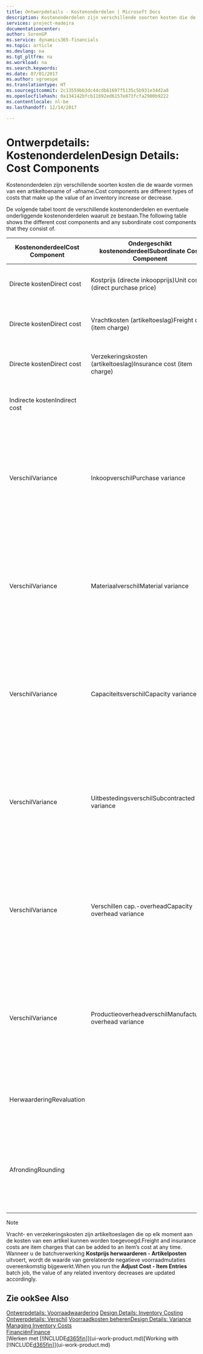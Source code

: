 ```yaml
---
title: Ontwerpdetails - Kostenonderdelen | Microsoft Docs
description: Kostenonderdelen zijn verschillende soorten kosten die de waarde vormen van een artikeltoename of -afname.
services: project-madeira
documentationcenter: 
author: SorenGP
ms.service: dynamics365-financials
ms.topic: article
ms.devlang: na
ms.tgt_pltfrm: na
ms.workload: na
ms.search.keywords: 
ms.date: 07/01/2017
ms.author: sgroespe
ms.translationtype: HT
ms.sourcegitcommit: 2c13559bb3dc44cdb61697f5135c5b931e34d2a8
ms.openlocfilehash: 0a134142bfcb11692ed6157e873fcfa2900b9222
ms.contentlocale: nl-be
ms.lasthandoff: 12/14/2017

---
```

# <a name="design-details-cost-components"></a><span data-ttu-id="fe779-103">Ontwerpdetails: Kostenonderdelen</span><span class="sxs-lookup"><span data-stu-id="fe779-103">Design Details: Cost Components</span></span>
<span data-ttu-id="fe779-104">Kostenonderdelen zijn verschillende soorten kosten die de waarde vormen van een artikeltoename of -afname.</span><span class="sxs-lookup"><span data-stu-id="fe779-104">Cost components are different types of costs that make up the value of an inventory increase or decrease.</span></span>  

 <span data-ttu-id="fe779-105">De volgende tabel toont de verschillende kostenonderdelen en eventuele onderliggende kostenonderdelen waaruit ze bestaan.</span><span class="sxs-lookup"><span data-stu-id="fe779-105">The following table shows the different cost components and any subordinate cost components that they consist of.</span></span>  

|<span data-ttu-id="fe779-106">Kostenonderdeel</span><span class="sxs-lookup"><span data-stu-id="fe779-106">Cost Component</span></span>|<span data-ttu-id="fe779-107">Ondergeschikt kostenonderdeel</span><span class="sxs-lookup"><span data-stu-id="fe779-107">Subordinate Cost Component</span></span>|<span data-ttu-id="fe779-108">Description</span><span class="sxs-lookup"><span data-stu-id="fe779-108">Description</span></span>|  
|--------------------|--------------------------------|---------------------------------------|  
|<span data-ttu-id="fe779-109">Directe kosten</span><span class="sxs-lookup"><span data-stu-id="fe779-109">Direct cost</span></span>|<span data-ttu-id="fe779-110">Kostprijs (directe inkoopprijs)</span><span class="sxs-lookup"><span data-stu-id="fe779-110">Unit cost (direct purchase price)</span></span>|<span data-ttu-id="fe779-111">Kosten die kunnen worden herleid tot een kostenobject.</span><span class="sxs-lookup"><span data-stu-id="fe779-111">Cost that can be traced to a cost object.</span></span>|  
|<span data-ttu-id="fe779-112">Directe kosten</span><span class="sxs-lookup"><span data-stu-id="fe779-112">Direct cost</span></span>|<span data-ttu-id="fe779-113">Vrachtkosten (artikeltoeslag)</span><span class="sxs-lookup"><span data-stu-id="fe779-113">Freight cost (item charge)</span></span>|<span data-ttu-id="fe779-114">Kosten die kunnen worden herleid tot een kostenobject.</span><span class="sxs-lookup"><span data-stu-id="fe779-114">Cost that can be traced to a cost object.</span></span>|  
|<span data-ttu-id="fe779-115">Directe kosten</span><span class="sxs-lookup"><span data-stu-id="fe779-115">Direct cost</span></span>|<span data-ttu-id="fe779-116">Verzekeringskosten (artikeltoeslag)</span><span class="sxs-lookup"><span data-stu-id="fe779-116">Insurance cost (item charge)</span></span>|<span data-ttu-id="fe779-117">Kosten die kunnen worden herleid tot een kostenobject.</span><span class="sxs-lookup"><span data-stu-id="fe779-117">Cost that can be traced to a cost object.</span></span>|  
|<span data-ttu-id="fe779-118">Indirecte kosten</span><span class="sxs-lookup"><span data-stu-id="fe779-118">Indirect cost</span></span>||<span data-ttu-id="fe779-119">Kosten die niet kunnen worden herleid tot een kostenobject.</span><span class="sxs-lookup"><span data-stu-id="fe779-119">Cost that cannot be traced to a cost object.</span></span>|  
|<span data-ttu-id="fe779-120">Verschil</span><span class="sxs-lookup"><span data-stu-id="fe779-120">Variance</span></span>|<span data-ttu-id="fe779-121">Inkoopverschil</span><span class="sxs-lookup"><span data-stu-id="fe779-121">Purchase variance</span></span>|<span data-ttu-id="fe779-122">Het verschil tussen werkelijke kosten en de vaste verrekenprijs. Wordt uitsluitend geboekt voor artikelen met de waarderingsmethode **Standaard**.</span><span class="sxs-lookup"><span data-stu-id="fe779-122">The difference between actual and standard costs, which is only posted for items using the **Standard** costing method.</span></span>|  
|<span data-ttu-id="fe779-123">Verschil</span><span class="sxs-lookup"><span data-stu-id="fe779-123">Variance</span></span>|<span data-ttu-id="fe779-124">Materiaalverschil</span><span class="sxs-lookup"><span data-stu-id="fe779-124">Material variance</span></span>|<span data-ttu-id="fe779-125">Het verschil tussen werkelijke kosten en de vaste verrekenprijs. Wordt uitsluitend geboekt voor artikelen met de waarderingsmethode **Standaard**.</span><span class="sxs-lookup"><span data-stu-id="fe779-125">The difference between actual and standard costs, which is only posted for items using the **Standard** costing method.</span></span>|  
|<span data-ttu-id="fe779-126">Verschil</span><span class="sxs-lookup"><span data-stu-id="fe779-126">Variance</span></span>|<span data-ttu-id="fe779-127">Capaciteitsverschil</span><span class="sxs-lookup"><span data-stu-id="fe779-127">Capacity variance</span></span>|<span data-ttu-id="fe779-128">Het verschil tussen werkelijke kosten en de vaste verrekenprijs. Wordt uitsluitend geboekt voor artikelen met de waarderingsmethode **Standaard**.</span><span class="sxs-lookup"><span data-stu-id="fe779-128">The difference between actual and standard costs, which is only posted for items using the **Standard** costing method.</span></span>|  
|<span data-ttu-id="fe779-129">Verschil</span><span class="sxs-lookup"><span data-stu-id="fe779-129">Variance</span></span>|<span data-ttu-id="fe779-130">Uitbestedingsverschil</span><span class="sxs-lookup"><span data-stu-id="fe779-130">Subcontracted variance</span></span>|<span data-ttu-id="fe779-131">Het verschil tussen werkelijke kosten en de vaste verrekenprijs. Wordt uitsluitend geboekt voor artikelen met de waarderingsmethode **Standaard**.</span><span class="sxs-lookup"><span data-stu-id="fe779-131">The difference between actual and standard costs, which is only posted for items using the **Standard** costing method.</span></span>|  
|<span data-ttu-id="fe779-132">Verschil</span><span class="sxs-lookup"><span data-stu-id="fe779-132">Variance</span></span>|<span data-ttu-id="fe779-133">Verschillen cap.-overhead</span><span class="sxs-lookup"><span data-stu-id="fe779-133">Capacity overhead variance</span></span>|<span data-ttu-id="fe779-134">Het verschil tussen werkelijke kosten en de vaste verrekenprijs. Wordt uitsluitend geboekt voor artikelen met de waarderingsmethode **Standaard**.</span><span class="sxs-lookup"><span data-stu-id="fe779-134">The difference between actual and standard costs, which is only posted for items using the **Standard** costing method.</span></span>|  
|<span data-ttu-id="fe779-135">Verschil</span><span class="sxs-lookup"><span data-stu-id="fe779-135">Variance</span></span>|<span data-ttu-id="fe779-136">Productieoverheadverschil</span><span class="sxs-lookup"><span data-stu-id="fe779-136">Manufacturing overhead variance</span></span>|<span data-ttu-id="fe779-137">Het verschil tussen werkelijke kosten en de vaste verrekenprijs. Wordt uitsluitend geboekt voor artikelen met de waarderingsmethode **Standaard**.</span><span class="sxs-lookup"><span data-stu-id="fe779-137">The difference between actual and standard costs, which is only posted for items using the **Standard** costing method.</span></span>|  
|<span data-ttu-id="fe779-138">Herwaardering</span><span class="sxs-lookup"><span data-stu-id="fe779-138">Revaluation</span></span>||<span data-ttu-id="fe779-139">Waardevermindering of -vermeerdering van de huidige voorraadwaarde.</span><span class="sxs-lookup"><span data-stu-id="fe779-139">A depreciation or appreciation of the current inventory value.</span></span>|  
|<span data-ttu-id="fe779-140">Afronding</span><span class="sxs-lookup"><span data-stu-id="fe779-140">Rounding</span></span>||<span data-ttu-id="fe779-141">Restwaarden die ontstaan door de manier waarop de waardering van negatieve voorraadmutaties wordt berekend.</span><span class="sxs-lookup"><span data-stu-id="fe779-141">Residuals caused by the way in which valuation of inventory decreases are calculated.</span></span>|  

> [!NOTE]  
>  <span data-ttu-id="fe779-142">Vracht- en verzekeringskosten zijn artikeltoeslagen die op elk moment aan de kosten van een artikel kunnen worden toegevoegd.</span><span class="sxs-lookup"><span data-stu-id="fe779-142">Freight and insurance costs are item charges that can be added to an item’s cost at any time.</span></span> <span data-ttu-id="fe779-143">Wanneer u de batchverwerking **Kostprijs herwaarderen - Artikelposten** uitvoert, wordt de waarde van gerelateerde negatieve voorraadmutaties overeenkomstig bijgewerkt.</span><span class="sxs-lookup"><span data-stu-id="fe779-143">When you run the **Adjust Cost - Item Entries** batch job, the value of any related inventory decreases are updated accordingly.</span></span>  

## <a name="see-also"></a><span data-ttu-id="fe779-144">Zie ook</span><span class="sxs-lookup"><span data-stu-id="fe779-144">See Also</span></span>  
 <span data-ttu-id="fe779-145">[Ontwerpdetails: Voorraadwaardering](design-details-inventory-costing.md) </span><span class="sxs-lookup"><span data-stu-id="fe779-145">[Design Details: Inventory Costing](design-details-inventory-costing.md) </span></span>  
 <span data-ttu-id="fe779-146">[Ontwerpdetails: Verschil](design-details-variance.md) [Voorraadkosten beheren](finance-manage-inventory-costs.md)</span><span class="sxs-lookup"><span data-stu-id="fe779-146">[Design Details: Variance](design-details-variance.md) [Managing Inventory Costs](finance-manage-inventory-costs.md)</span></span>  
 [<span data-ttu-id="fe779-147">Financiën</span><span class="sxs-lookup"><span data-stu-id="fe779-147">Finance</span></span>](finance.md)  
 <span data-ttu-id="fe779-148">[Werken met [!INCLUDE[d365fin](includes/d365fin_md.md)]](ui-work-product.md)</span><span class="sxs-lookup"><span data-stu-id="fe779-148">[Working with [!INCLUDE[d365fin](includes/d365fin_md.md)]](ui-work-product.md)</span></span>  

